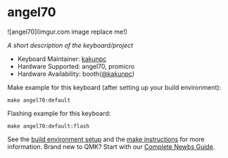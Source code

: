 # angel70

![angel70](imgur.com image replace me!)

*A short description of the keyboard/project*

* Keyboard Maintainer: [kakunpc](https://github.com/kakunpc)
* Hardware Supported: angel70, promicro
* Hardware Availability: booth([@kakunpc](https://kakunpc.booth.pm/))

Make example for this keyboard (after setting up your build environment):

    make angel70:default

Flashing example for this keyboard:

    make angel70:default:flash

See the [build environment setup](https://docs.qmk.fm/#/getting_started_build_tools) and the [make instructions](https://docs.qmk.fm/#/getting_started_make_guide) for more information. Brand new to QMK? Start with our [Complete Newbs Guide](https://docs.qmk.fm/#/newbs).
